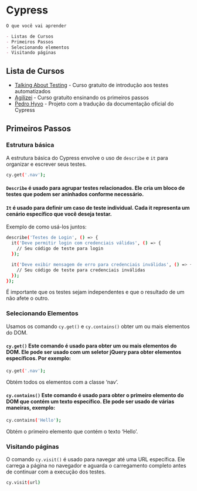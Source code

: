# Cypress

```markdown
O que você vai aprender

- Listas de Cursos
- Primeiros Passos
- Selecionando elementos
- Visitando páginas
```
## Lista de Cursos

* [Talking About Testing](https://talkingabouttesting.coursify.me/courses/introducao-aos-testes-automatizados) - Curso gratuito de introdução aos testes automatizados
* [Agilizei](https://app.agilizei.com/pt) - Curso gratuito ensinando os primeiros passos
* [Pedro Hyvo](https://github.com/pedrohyvo/cypress-docs-pt-br) - Projeto com a tradução da documentação oficial do Cypress
  
## Primeiros Passos

### Estrutura básica
A estrutura básica do Cypress envolve o uso de `describe` e `it` para organizar e escrever seus testes.
```bash
cy.get('.nav');
```

#### `Describe` é usado para agrupar testes relacionados. Ele cria um bloco de testes que podem ser aninhados conforme necessário.

#### `It` é usado para definir um caso de teste individual. Cada it representa um cenário específico que você deseja testar.

Exemplo de como usá-los juntos:

```bash
describe('Testes de Login', () => {
  it('Deve permitir login com credenciais válidas', () => {
    // Seu código de teste para login
  });

  it('Deve exibir mensagem de erro para credenciais inválidas', () => {
    // Seu código de teste para credenciais inválidas
  });
});

```

É importante que os testes sejam independentes e que o resultado de um não afete o outro.

### Selecionando Elementos
Usamos os comando `cy.get()` e `cy.contains()`  obter um ou mais elementos do DOM.

#### `cy.get()` Este comando é usado para obter um ou mais elementos do DOM. Ele pode ser usado com um seletor jQuery para obter elementos específicos. Por exemplo:
```bash
cy.get('.nav');
```
Obtém todos os elementos com a classe ‘nav’.

#### `cy.contains()` Este comando é usado para obter o primeiro elemento do DOM que contém um texto específico. Ele pode ser usado de várias maneiras, exemplo:
```bash
cy.contains('Hello');
```
Obtém o primeiro elemento que contém o texto ‘Hello’.

### Visitando páginas
 O comando `cy.visit()` é usado para navegar até uma URL específica. Ele carrega a página no navegador e aguarda o carregamento completo antes de continuar com a execução dos testes.
```bash
cy.visit(url)
```

